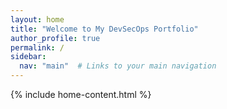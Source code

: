 ```yaml
---
layout: home
title: "Welcome to My DevSecOps Portfolio"
author_profile: true
permalink: /
sidebar:
  nav: "main"  # Links to your main navigation
---
```


{% include home-content.html %}

<style>
  /* Custom ordering for sections */
  .page__content {
    display: flex;
    flex-direction: column;
  }
  
  /* Remove recent posts from sidebar */
  .sidebar__recent {
    display: none;
  }
  
  /* Ensure proper spacing */
  .feature__wrapper {
    margin-bottom: 2em;
  }
</style>